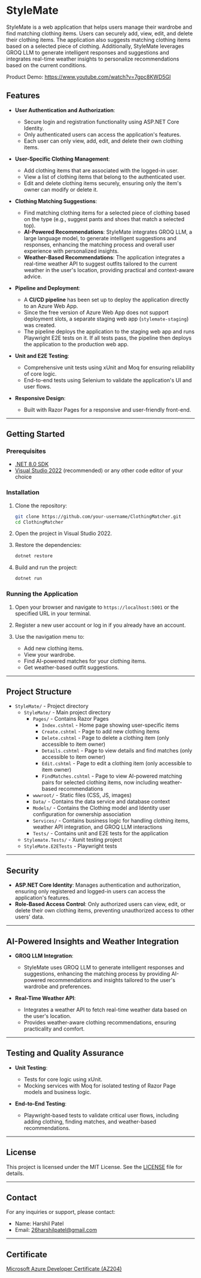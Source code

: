 # StyleMate

StyleMate is a web application that helps users manage their wardrobe and find matching clothing items. Users can securely add, view, edit, and delete their clothing items. The application also suggests matching clothing items based on a selected piece of clothing. Additionally, StyleMate leverages GROQ LLM to generate intelligent responses and suggestions and integrates real-time weather insights to personalize recommendations based on the current conditions.

Product Demo: https://www.youtube.com/watch?v=7gpc8KWD5GI

## Features

- **User Authentication and Authorization**:
  - Secure login and registration functionality using ASP.NET Core Identity.
  - Only authenticated users can access the application's features.
  - Each user can only view, add, edit, and delete their own clothing items.

- **User-Specific Clothing Management**:
  - Add clothing items that are associated with the logged-in user.
  - View a list of clothing items that belong to the authenticated user.
  - Edit and delete clothing items securely, ensuring only the item's owner can modify or delete it.

- **Clothing Matching Suggestions**:
  - Find matching clothing items for a selected piece of clothing based on the type (e.g., suggest pants and shoes that match a selected top).
  - **AI-Powered Recommendations**: StyleMate integrates GROQ LLM, a large language model, to generate intelligent suggestions and responses, enhancing the matching process and overall user experience with personalized insights.
  - **Weather-Based Recommendations**: The application integrates a real-time weather API to suggest outfits tailored to the current weather in the user's location, providing practical and context-aware advice.
 
- **Pipeline and Deployment**:
  - A **CI/CD pipeline** has been set up to deploy the application directly to an Azure Web App.
  - Since the free version of Azure Web App does not support deployment slots, a separate staging web app (`stylemate-staging`) was created.
  - The pipeline deploys the application to the staging web app and runs Playwright E2E tests on it. If all tests pass, the pipeline then deploys the application to the production web app.

- **Unit and E2E Testing**:
  - Comprehensive unit tests using xUnit and Moq for ensuring reliability of core logic.
  - End-to-end tests using Selenium to validate the application's UI and user flows.

- **Responsive Design**:
  - Built with Razor Pages for a responsive and user-friendly front-end.

---

## Getting Started

### Prerequisites

- [.NET 8.0 SDK](https://dotnet.microsoft.com/download/dotnet/8.0)
- [Visual Studio 2022](https://visualstudio.microsoft.com/) (recommended) or any other code editor of your choice

### Installation

1. Clone the repository:
    ```bash
    git clone https://github.com/your-username/ClothingMatcher.git
    cd ClothingMatcher
    ```

2. Open the project in Visual Studio 2022.

3. Restore the dependencies:
    ```bash
    dotnet restore
    ```

4. Build and run the project:
    ```bash
    dotnet run
    ```

### Running the Application

1. Open your browser and navigate to `https://localhost:5001` or the specified URL in your terminal.

2. Register a new user account or log in if you already have an account.

3. Use the navigation menu to:
   - Add new clothing items.
   - View your wardrobe.
   - Find AI-powered matches for your clothing items.
   - Get weather-based outfit suggestions.

---

## Project Structure

- `StyleMate/` - Project directory
  - `StyleMate/` - Main project directory 
    - `Pages/` - Contains Razor Pages
      - `Index.cshtml` - Home page showing user-specific items
      - `Create.cshtml` - Page to add new clothing items
      - `Delete.cshtml` - Page to delete a clothing item (only accessible to item owner)
      - `Details.cshtml` - Page to view details and find matches (only accessible to item owner)
      - `Edit.cshtml` - Page to edit a clothing item (only accessible to item owner)
      - `FindMatches.cshtml` - Page to view AI-powered matching pairs for selected clothing items, now including weather-based recommendations
    - `wwwroot/` - Static files (CSS, JS, images)
    - `Data/` - Contains the data service and database context
    - `Models/` - Contains the Clothing model and Identity user configuration for ownership association
    - `Services/` - Contains business logic for handling clothing items, weather API integration, and GROQ LLM interactions
    - `Tests/` - Contains unit and E2E tests for the application
  - `Stylemate.Tests/` - Xunit testing project
  - `StyleMate.E2ETests` - Playwright tests
---

## Security

- **ASP.NET Core Identity**: Manages authentication and authorization, ensuring only registered and logged-in users can access the application's features.
- **Role-Based Access Control**: Only authorized users can view, edit, or delete their own clothing items, preventing unauthorized access to other users' data.

---

## AI-Powered Insights and Weather Integration

- **GROQ LLM Integration**:
  - StyleMate uses GROQ LLM to generate intelligent responses and suggestions, enhancing the matching process by providing AI-powered recommendations and insights tailored to the user's wardrobe and preferences.

- **Real-Time Weather API**:
  - Integrates a weather API to fetch real-time weather data based on the user's location.
  - Provides weather-aware clothing recommendations, ensuring practicality and comfort.

---

## Testing and Quality Assurance

- **Unit Testing**:
  - Tests for core logic using xUnit.
  - Mocking services with Moq for isolated testing of Razor Page models and business logic.

- **End-to-End Testing**:
  - Playwright-based tests to validate critical user flows, including adding clothing, finding matches, and weather-based recommendations.

---

## License

This project is licensed under the MIT License. See the [LICENSE](LICENSE) file for details.

---

## Contact

For any inquiries or support, please contact:

- Name: Harshil Patel
- Email: 26harshilpatel@gmail.com

---

## Certificate

[Microsoft Azure Developer Certificate (AZ204)](https://learn.microsoft.com/en-us/users/harshilpatel-1280/credentials/certification/azure-developer?tab=credentials-tab)
